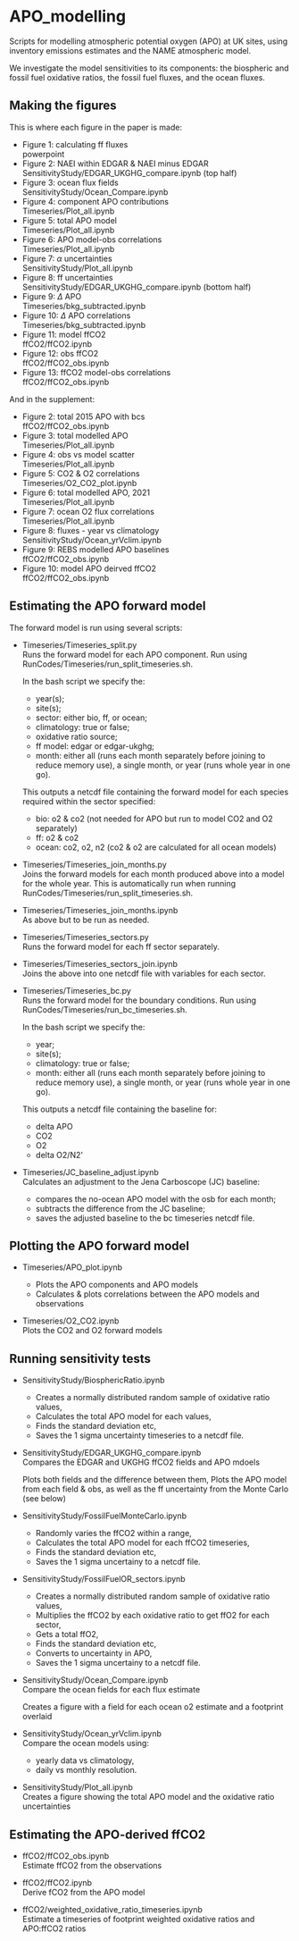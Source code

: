 # APO_modelling

Scripts for modelling atmospheric potential oxygen (APO) at UK sites, using inventory emissions estimates and the NAME atmospheric model.

We investigate the model sensitivities to its components: the biospheric and fossil fuel oxidative ratios, the fossil fuel fluxes, and the ocean fluxes.

## Making the figures

This is where each figure in the paper is made:

- Figure 1: calculating ff fluxes\
    powerpoint
- Figure 2: NAEI within EDGAR & NAEI minus EDGAR\
    SensitivityStudy/EDGAR_UKGHG_compare.ipynb (top half)
- Figure 3: ocean flux fields\
    SensitivityStudy/Ocean_Compare.ipynb
- Figure 4: component APO contributions\
    Timeseries/Plot_all.ipynb
- Figure 5: total APO model\
    Timeseries/Plot_all.ipynb
- Figure 6: APO model-obs correlations\
    Timeseries/Plot_all.ipynb
- Figure 7: $\alpha$ uncertainties\
    SensitivityStudy/Plot_all.ipynb
- Figure 8: ff uncertainties\
    SensitivityStudy/EDGAR_UKGHG_compare.ipynb (bottom half)
- Figure 9: $\Delta$ APO\
    Timeseries/bkg_subtracted.ipynb
- Figure 10: $\Delta$ APO correlations\
    Timeseries/bkg_subtracted.ipynb
- Figure 11: model ffCO2\
    ffCO2/ffCO2.ipynb
- Figure 12: obs ffCO2\
    ffCO2/ffCO2_obs.ipynb
- Figure 13: ffCO2 model-obs correlations\
    ffCO2/ffCO2_obs.ipynb

And in the supplement:

- Figure 2: total 2015 APO with bcs\
    ffCO2/ffCO2_obs.ipynb
- Figure 3: total modelled APO\
    Timeseries/Plot_all.ipynb
- Figure 4: obs vs model scatter\
    Timeseries/Plot_all.ipynb
- Figure 5: CO2 & O2 correlations\
    Timeseries/O2_CO2_plot.ipynb
- Figure 6: total modelled APO, 2021\
    Timeseries/Plot_all.ipynb
- Figure 7: ocean O2 flux correlations\
    Timeseries/Plot_all.ipynb
- Figure 8: fluxes - year vs climatology\
    SensitivityStudy/Ocean_yrVclim.ipynb
- Figure 9: REBS modelled APO baselines\
    ffCO2/ffCO2_obs.ipynb
- Figure 10: model APO deirved ffCO2\
    ffCO2/ffCO2_obs.ipynb

## Estimating the APO forward model

The forward model is run using several scripts:

- Timeseries/Timeseries_split.py\
    Runs the forward model for each APO component.
    Run using RunCodes/Timeseries/run_split_timeseries.sh.

    In the bash script we specify the:
    - year(s);
    - site(s);
    - sector: either bio, ff, or ocean;
    - climatology: true or false;
    - oxidative ratio source;
    - ff model: edgar or edgar-ukghg;
    - month: either all (runs each month separately before joining to reduce memory use), a single month, or year (runs whole year in one go).

    This outputs a netcdf file containing the forward model for each species required within the sector specified:
    - bio: o2 & co2     (not needed for APO but run to model CO2 and O2 separately)
    - ff: o2 & co2
    - ocean: co2, o2, n2    (co2 & o2 are calculated for all ocean models)

- Timeseries/Timeseries_join_months.py\
    Joins the forward models for each month produced above into a model for the whole year.
    This is automatically run when running RunCodes/Timeseries/run_split_timeseries.sh.

- Timeseries/Timeseries_join_months.ipynb\
    As above but to be run as needed.

- Timeseries/Timeseries_sectors.py\
    Runs the forward model for each ff sector separately.

- Timeseries/Timeseries_sectors_join.ipynb\
    Joins the above into one netcdf file with variables for each sector.

- Timeseries/Timeseries_bc.py\
    Runs the forward model for the boundary conditions.
    Run using RunCodes/Timeseries/run_bc_timeseries.sh.

    In the bash script we specify the:
    - year;
    - site(s);
    - climatology: true or false;
    - month: either all (runs each month separately before joining to reduce memory use), a single month, or year (runs whole year in one go).
    
    This outputs a netcdf file containing the baseline for:
    - delta APO
    - CO2
    - O2
    - delta O2/N2'

- Timeseries/JC_baseline_adjust.ipynb\
    Calculates an adjustment to the Jena Carboscope (JC) baseline:
    - compares the no-ocean APO model with the osb for each month;
    - subtracts the difference from the JC baseline;
    - saves the adjusted baseline to the bc timeseries netcdf file.

## Plotting the APO forward model

- Timeseries/APO_plot.ipynb
    - Plots the APO components and APO models
    - Calculates & plots correlations between the APO models and observations

- Timeseries/O2_CO2.ipynb\
    Plots the CO2 and O2 forward models

## Running sensitivity tests

- SensitivityStudy/BiosphericRatio.ipynb
    - Creates a normally distributed random sample of oxidative ratio values,
    - Calculates the total APO model for each values,
    - Finds the standard deviation etc,
    - Saves the 1 sigma uncertainty timeseries to a netcdf file.

- SensitivityStudy/EDGAR_UKGHG_compare.ipynb\
    Compares the EDGAR and UKGHG ffCO2 fields and APO mdoels

    Plots both fields and the difference between them,
    Plots the APO model from each field & obs, as well as the ff uncertainty from the Monte Carlo (see below)

- SensitivityStudy/FossilFuelMonteCarlo.ipynb
    - Randomly varies the ffCO2 within a range,
    - Calculates the total APO model for each ffCO2 timeseries,
    - Finds the standard deviation etc,
    - Saves the 1 sigma uncertainy to a netcdf file.

- SensitivityStudy/FossilFuelOR_sectors.ipynb
    - Creates a normally distributed random sample of oxidative ratio values,
    - Multiplies the ffCO2 by each oxidative ratio to get ffO2 for each sector,
    - Gets a total ffO2,
    - Finds the standard deviation etc,
    - Converts to uncertainty in APO,
    - Saves the 1 sigma uncertainy to a netcdf file.

- SensitivityStudy/Ocean_Compare.ipynb\
    Compare the ocean fields for each flux estimate

    Creates a figure with a field for each ocean o2 estimate and a footprint overlaid

- SensitivityStudy/Ocean_yrVclim.ipynb\
    Compare the ocean models using:
    - yearly data vs climatology,
    - daily vs monthly resolution.

- SensitivityStudy/Plot_all.ipynb\
    Creates a figure showing the total APO model and the oxidative ratio uncertainties

## Estimating the APO-derived ffCO2

- ffCO2/ffCO2_obs.ipynb\
    Estimate ffCO2 from the observations

- ffCO2/ffCO2.ipynb\
    Derive fCO2 from the APO model

- ffCO2/weighted_oxidative_ratio_timeseries.ipynb\
    Estimate a timeseries of footprint weighted oxidative ratios and APO:ffCO2 ratios


    
